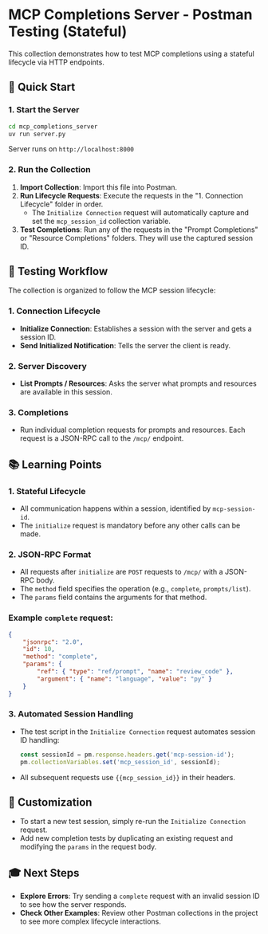 # MCP Completions Server - Postman Testing (Stateful)

This collection demonstrates how to test MCP completions using a stateful lifecycle via HTTP endpoints.

## 🚀 Quick Start

### 1. Start the Server
```bash
cd mcp_completions_server
uv run server.py
```
Server runs on `http://localhost:8000`

### 2. Run the Collection
1.  **Import Collection**: Import this file into Postman.
2.  **Run Lifecycle Requests**: Execute the requests in the "1. Connection Lifecycle" folder in order.
    -   The `Initialize Connection` request will automatically capture and set the `mcp_session_id` collection variable.
3.  **Test Completions**: Run any of the requests in the "Prompt Completions" or "Resource Completions" folders. They will use the captured session ID.

## 🎯 Testing Workflow

The collection is organized to follow the MCP session lifecycle:

### 1. Connection Lifecycle
-   **Initialize Connection**: Establishes a session with the server and gets a session ID.
-   **Send Initialized Notification**: Tells the server the client is ready.

### 2. Server Discovery
-   **List Prompts / Resources**: Asks the server what prompts and resources are available in this session.

### 3. Completions
-   Run individual completion requests for prompts and resources. Each request is a JSON-RPC call to the `/mcp/` endpoint.

## 📚 Learning Points

### 1. Stateful Lifecycle
-   All communication happens within a session, identified by `mcp-session-id`.
-   The `initialize` request is mandatory before any other calls can be made.

### 2. JSON-RPC Format
-   All requests after `initialize` are `POST` requests to `/mcp/` with a JSON-RPC body.
-   The `method` field specifies the operation (e.g., `complete`, `prompts/list`).
-   The `params` field contains the arguments for that method.

### Example `complete` request:
```json
{
    "jsonrpc": "2.0",
    "id": 10,
    "method": "complete",
    "params": {
        "ref": { "type": "ref/prompt", "name": "review_code" },
        "argument": { "name": "language", "value": "py" }
    }
}
```

### 3. Automated Session Handling
-   The test script in the `Initialize Connection` request automates session ID handling:
    ```javascript
    const sessionId = pm.response.headers.get('mcp-session-id');
    pm.collectionVariables.set('mcp_session_id', sessionId);
    ```
-   All subsequent requests use `{{mcp_session_id}}` in their headers.

## 🔧 Customization

-   To start a new test session, simply re-run the `Initialize Connection` request.
-   Add new completion tests by duplicating an existing request and modifying the `params` in the request body.

## 🎓 Next Steps

-   **Explore Errors**: Try sending a `complete` request with an invalid session ID to see how the server responds.
-   **Check Other Examples**: Review other Postman collections in the project to see more complex lifecycle interactions. 
